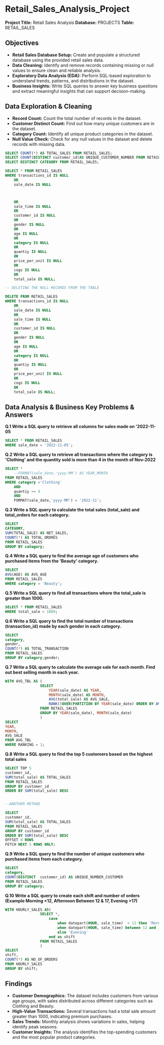 # Retail_Sales_Analysis_Project
**Project Title:** Retail Sales Analysis
**Database:** PROJECTS
**Table:** RETAIL_SALES

## Objectives

* **Retail Sales Database Setup:** Create and populate a structured database using the provided retail sales data.
* **Data Cleaning:** Identify and remove records containing missing or null values to ensure clean and reliable analysis.
* **Exploratory Data Analysis (EDA):** Perform SQL-based exploration to understand trends, patterns, and distributions in the dataset.
* **Business Insights:** Write SQL queries to answer key business questions and extract meaningful insights that can support decision-making.

##  Data Exploration & Cleaning
* **Record Count:** Count the total number of records in the dataset.
* **Customer Distinct Count:** Find out how many unique customers are in the dataset.
* **Category Count:** Identify all unique product categories in the dataset.
* **Null Value Check:** Check for any null values in the dataset and delete records with missing data.

```sql
SELECT COUNT(*) AS TOTAL_SALES FROM RETAIL_SALES;
SELECT COUNT(DISTINCT customer_id)AS UNIQUE_CUSTOMER_NUMBER FROM RETAIL_SALES;
SELECT DISTINCT CATEGORY FROM RETAIL_SALES;

SELECT * FROM RETAIL_SALES
WHERE transactions_id IS NULL
	OR
	sale_date IS NULL



	OR
	sale_time IS NULL
	OR
	customer_id IS NULL
	OR
	gender IS NULL
	OR
	age IS NULL	
	OR
	category IS NULL
	OR
	quantiy	IS NULL
	OR
	price_per_unit IS NULL
	OR
	cogs IS NULL
	OR
	total_sale IS NULL;

-- DELETING THE NULL RECORDS FROM THE TABLE

DELETE FROM RETAIL_SALES
WHERE transactions_id IS NULL
	OR
	sale_date IS NULL
	OR
	sale_time IS NULL
	OR
	customer_id IS NULL
	OR
	gender IS NULL
	OR
	age IS NULL	
	OR
	category IS NULL
	OR
	quantiy	IS NULL
	OR
	price_per_unit IS NULL
	OR
	cogs IS NULL
	OR
	total_sale IS NULL;
```
## Data Analysis & Business Key Problems & Answers

**Q.1 Write a SQL query to retrieve all columns for sales made on '2022-11-05**

```sql
SELECT * FROM RETAIL_SALES
WHERE sale_date = '2022-11-05';
```

**Q.2 Write a SQL query to retrieve all transactions where the category is 'Clothing' and the quantity sold is more than 4 in the month of Nov-2022**

```sql
SELECT *
	--FORMAT(sale_date,'yyyy-MM') AS YEAR_MONTH
FROM RETAIL_SALES
WHERE category ='Clothing'
	AND
	quantiy >= 4
	AND
	FORMAT(sale_date,'yyyy-MM') = '2022-11';
```

**Q.3 Write a SQL query to calculate the total sales (total_sale) and total_orders for each category.**

```sql
SELECT 
CATEGORY,
SUM(TOTAL_SALE) AS NET_SALES,
COUNT(*) AS TOTAL_ORDRES
FROM RETAIL_SALES
GROUP BY category;
```
**Q.4 Write a SQL query to find the average age of customers who purchased items from the 'Beauty' category.**

```sql
SELECT 
AVG(AGE) AS AVG_AGE
FROM RETAIL_SALES
WHERE category = 'Beauty';
```
**Q.5 Write a SQL query to find all transactions where the total_sale is greater than 1000.**

```sql
SELECT * FROM RETAIL_SALES
WHERE total_sale > 1000;
```
**Q.6 Write a SQL query to find the total number of transactions (transaction_id) made by each gender in each category.**

```sql
SELECT 
category,
gender,
COUNT(*) AS TOTAL_TRANSACTION
FROM RETAIL_SALES
GROUP BY category,gender;
```
**Q.7 Write a SQL query to calculate the average sale for each month. Find out best selling month in each year.**

```sql
WITH AVG_TBL AS ( 
				SELECT 
					YEAR(sale_date) AS YEAR,
					MONTH(sale_date) AS MONTH,
					AVG(total_sale) AS AVG_SALE,
					RANK()OVER(PARTITION BY YEAR(sale_date) ORDER BY AVG(total_sale) DESC) AS RANKING
				FROM RETAIL_SALES
				GROUP BY YEAR(sale_date), MONTH(sale_date) 
				)
SELECT
YEAR,
MONTH,
AVG_SALE
FROM AVG_TBL
WHERE RANKING = 1;
```
**Q.8 Write a SQL query to find the top 5 customers based on the highest total sales** 

```sql
SELECT TOP 5
customer_id,
SUM(total_sale) AS TOTAL_SALES
FROM RETAIL_SALES
GROUP BY customer_id
ORDER BY SUM(total_sale) DESC


--ANOTHER METHOD

SELECT 
customer_id,
SUM(total_sale) AS TOTAL_SALES
FROM RETAIL_SALES
GROUP BY customer_id
ORDER BY SUM(total_sale) DESC
OFFSET 0 ROWS
FETCH NEXT 5 ROWS ONLY;
```

**Q.9 Write a SQL query to find the number of unique customers who purchased items from each category.**

```sql
SELECT 
category,
COUNT(DISTINCT  customer_id) AS UNIQUE_NUMBER_CUSTOMER
FROM RETAIL_SALES
GROUP BY category;
```

**Q.10 Write a SQL query to create each shift and number of orders (Example Morning <12, Afternoon Between 12 & 17, Evening >17)**

```sql
WITH HOURLY_SALES AS(
				SELECT *,
					case
						when datepart(HOUR, sale_time)  < 12 then 'Morning'
						when datepart(HOUR, sale_time) between 12 and 17 then 'Afternoon'
						else 'Evening'
					end as shift
				FROM RETAIL_SALES
				)
SELECT
shift,
COUNT(*) AS NO_OF_ORDERS
FROM HOURLY_SALES
GROUP BY shift;
```









## Findings

- **Customer Demographics:** The dataset includes customers from various age groups, with sales distributed across different categories such as Clothing and Beauty.
- **High-Value Transactions:** Several transactions had a total sale amount greater than 1000, indicating premium purchases.
- **Sales Trends:** Monthly analysis shows variations in sales, helping identify peak seasons.
- **Customer Insights:** The analysis identifies the top-spending customers and the most popular product categories.
